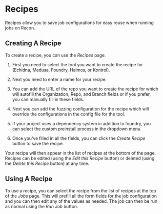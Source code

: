 # Recipes

Recipes allow you to save job configurations for easy reuse when running jobs on Recon.

## Creating A Recipe

To create a recipe, you can use the _Recipes_ page. 

1. First you need to select the tool you want to create the recipe for (Echidna, Medusa, Foundry, Halmos, or Kontrol). 

2. Next you need to enter a name for your recipe. 

3. You can add the URL of the repo you want to create the recipe for which will autofill the Organization, Repo, and Branch fields or if you prefer, you can manually fill in these fields. 

4. Next you can add the fuzzing configuration for the recipe which will override the configurations in the config file for the tool. 

5. If your project uses a dependency system in addition to foundry, you can select the custom preinstall process in the dropdown menu. 

6. Once you've filled in all the fields, you can click the _Create Recipe_ button to save the recipe. 

Your recipe will then appear in the list of recipes at the bottom of the page. Recipes can be edited (using the _Edit this Recipe_ button) or deleted (using the _Delete this Recipe_ button) at any time. 

## Using A Recipe

To use a recipe, you can select the recipe from the list of recipes at the top of the _Jobs_ page. This will prefill all the form fields for the job configuration and you can then edit any of the values as needed. The job can then be run as normal using the _Run Job_ button. 